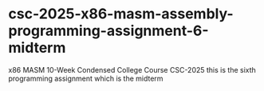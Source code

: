 # csc-2025-x86-masm-assembly-programming-assignment-6-midterm
x86 MASM 10-Week Condensed College Course CSC-2025 this is the sixth programming assignment which is the midterm
